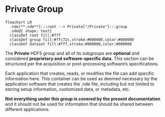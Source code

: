 # **Private** Group

``` mermaid
flowchart LR
  .nde[**.nde**]:::root --> Private["/Private"]:::group
  .nde@{ shape: text}
  classDef root fill:#fff
  classDef group fill:#ffc72c,stroke:#000000,color:#000000
  classDef dataset fill:#fff,stroke:#000000,color:#000000
```

The **Private** HDF5 group and all of its subgroups are **optional** and considered **proprietary and software-specific data**. This section can be structured per the acquisition or post-processing software’s specifications.

Each application that creates, reads, or modifies the file can add specific information here. This container can be used as deemed necessary by the application software that creates the .nde file, including but not limited to storing setup information, customized data, or metadata, etc. 

**Not everything under this group is covered by the present documentation** and it should not be used for information that should be shared between different applications. 